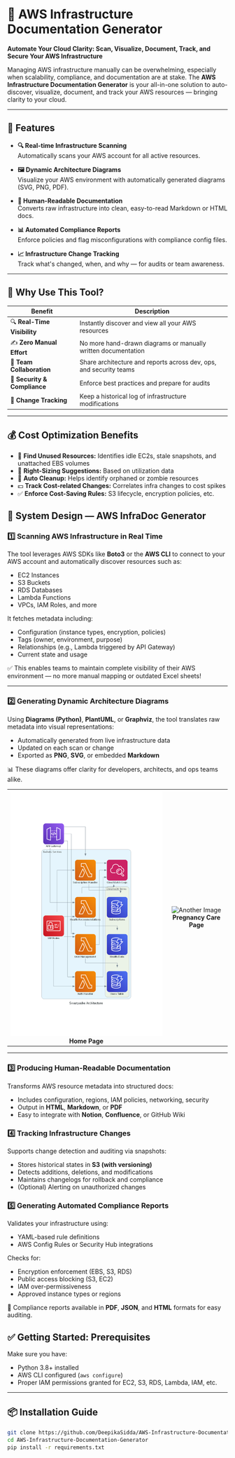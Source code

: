 # 🚀 AWS Infrastructure Documentation Generator

**Automate Your Cloud Clarity: Scan, Visualize, Document, Track, and Secure Your AWS Infrastructure**

Managing AWS infrastructure manually can be overwhelming, especially when scalability, compliance, and documentation are at stake. The **AWS Infrastructure Documentation Generator** is your all-in-one solution to auto-discover, visualize, document, and track your AWS resources — bringing clarity to your cloud.

---

## 🔧 Features

- **🔍 Real-time Infrastructure Scanning**  
  Automatically scans your AWS account for all active resources.

- **🖼 Dynamic Architecture Diagrams**  
  Visualize your AWS environment with automatically generated diagrams (SVG, PNG, PDF).

- **📄 Human-Readable Documentation**  
  Converts raw infrastructure into clean, easy-to-read Markdown or HTML docs.

- **📊 Automated Compliance Reports**  
  Enforce policies and flag misconfigurations with compliance config files.

- **📈 Infrastructure Change Tracking**  
  Track what's changed, when, and why — for audits or team awareness.

---

## 🎯 Why Use This Tool?

| Benefit | Description |
|--------|-------------|
| 🔍 **Real-Time Visibility** | Instantly discover and view all your AWS resources |
| ✍️ **Zero Manual Effort** | No more hand-drawn diagrams or manually written documentation |
| 👥 **Team Collaboration** | Share architecture and reports across dev, ops, and security teams |
| 🔐 **Security & Compliance** | Enforce best practices and prepare for audits |
| 📆 **Change Tracking** | Keep a historical log of infrastructure modifications |

---

## 💰 Cost Optimization Benefits

- 🚫 **Find Unused Resources:** Identifies idle EC2s, stale snapshots, and unattached EBS volumes  
- 🧠 **Right-Sizing Suggestions:** Based on utilization data  
- 🧹 **Auto Cleanup:** Helps identify orphaned or zombie resources  
- 💵 **Track Cost-related Changes:** Correlates infra changes to cost spikes  
- ✅ **Enforce Cost-Saving Rules:** S3 lifecycle, encryption policies, etc.

## 🧠 System Design — AWS InfraDoc Generator

### 1️⃣ Scanning AWS Infrastructure in Real Time

The tool leverages AWS SDKs like **Boto3** or the **AWS CLI** to connect to your AWS account and automatically discover resources such as:

- EC2 Instances
- S3 Buckets
- RDS Databases
- Lambda Functions
- VPCs, IAM Roles, and more

It fetches metadata including:
- Configuration (instance types, encryption, policies)
- Tags (owner, environment, purpose)
- Relationships (e.g., Lambda triggered by API Gateway)
- Current state and usage

✅ This enables teams to maintain complete visibility of their AWS environment — no more manual mapping or outdated Excel sheets!

---

### 2️⃣ Generating Dynamic Architecture Diagrams

Using **Diagrams (Python)**, **PlantUML**, or **Graphviz**, the tool translates raw metadata into visual representations:

- Automatically generated from live infrastructure data
- Updated on each scan or change
- Exported as **PNG**, **SVG**, or embedded **Markdown**

📊 These diagrams offer clarity for developers, architects, and ops teams alike.
<table align="center">
  <tr>
    <td align="center">
      <img src="swastyashe_architecture.png" alt="Lambda Function" width="450"><br>
      <b>Home Page</b>
    </td>
    <td align="center">
      <img src="images/p1.jpg" alt="Another Image" width="450"><br>
      <b>Pregnancy Care Page</b>
    </td>
  </tr>
</table>

---

### 3️⃣ Producing Human-Readable Documentation

Transforms AWS resource metadata into structured docs:

- Includes configuration, regions, IAM policies, networking, security
- Output in **HTML**, **Markdown**, or **PDF**
- Easy to integrate with **Notion**, **Confluence**, or GitHub Wiki



### 4️⃣ Tracking Infrastructure Changes

Supports change detection and auditing via snapshots:

- Stores historical states in **S3 (with versioning)**
- Detects additions, deletions, and modifications
- Maintains changelogs for rollback and compliance
- (Optional) Alerting on unauthorized changes





### 5️⃣ Generating Automated Compliance Reports

Validates your infrastructure using:
- YAML-based rule definitions
- AWS Config Rules or Security Hub integrations

Checks for:
- Encryption enforcement (EBS, S3, RDS)
- Public access blocking (S3, EC2)
- IAM over-permissiveness
- Approved instance types or regions

📄 Compliance reports available in **PDF**, **JSON**, and **HTML** formats for easy auditing.

## ✅ Getting Started: Prerequisites

Make sure you have:

- Python 3.8+ installed
- AWS CLI configured (`aws configure`)
- Proper IAM permissions granted for EC2, S3, RDS, Lambda, IAM, etc.

---

## 📦 Installation Guide

```bash
git clone https://github.com/DeepikaSidda/AWS-Infrastructure-Documentation-Generator.git
cd AWS-Infrastructure-Documentation-Generator
pip install -r requirements.txt
  

